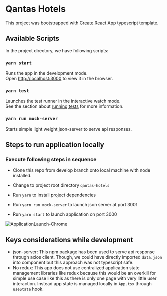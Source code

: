 # Qantas Hotels

This project was bootstrapped with [Create React App](https://github.com/facebook/create-react-app) typescript template.

## Available Scripts

In the project directory, we have following scripts:

### `yarn start`

Runs the app in the development mode.\
Open [http://localhost:3000](http://localhost:3000) to view it in the browser.

### `yarn test`

Launches the test runner in the interactive watch mode.\
See the section about [running tests](https://facebook.github.io/create-react-app/docs/running-tests) for more information.

### `yarn run mock-server`

Starts simple light weight json-server to serve api responses.

## Steps to run application locally

### Execute following steps in sequence 

- Clone this repo from develop branch onto local machine with node installed.

- Change to project root directory `qantas-hotels`

- Run `yarn` to install project dependencies

- Run `yarn run mock-server` to launch json server at port 3001

- Run `yarn start` to launch application on port 3000

![ApplicationLaunch-Chrome](https://user-images.githubusercontent.com/40814889/201554402-a4bf54a6-8dc6-475d-bbd2-7bab5c095040.png)


## Keys considerations while development
- json-server: This npm package has been used to serve api response through axios client. Though, we could have directly imported `data.json` into component but this approach was not typescript safe.
- No redux: This app does not use centralized application state management libraries like redux because this would be an overkill for simple use case like this as there is only one page with very little user interaction. Instead app state is managed locally in `App.tsx` through `useState` hook.
